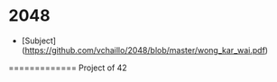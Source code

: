 2048
====

* [Subject] (https://github.com/vchaillo/2048/blob/master/wong_kar_wai.pdf)

=============
Project of 42
